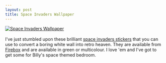 ```yaml
--- 
layout: post
title: Space Invaders Wallpaper
---
```

[![Space Invaders Wallpaper](http://www.firebox.com/pic/p761ex3.jpg "Space Invaders Wallpaper")<br />](http://www.awin1.com/awclick.php?awinmid=550&awinaffid=45161&p=http://www.firebox.com/index.html?dir=firebox&action=product&pid=761)<br />
I've just stumbled upon these brilliant [space invaders stickers](http://www.awin1.com/awclick.php?awinmid=550&awinaffid=45161&p=http://www.firebox.com/index.html?dir=firebox&action=product&pid=761) that you can use to convert a boring white wall into retro heaven. They are available from [Firebox](http://www.awin1.com/awclick.php?mid=550&id=45161) and are available in green or multicolour. I love 'em and I've got to get some for Billy's space themed bedroom. 
